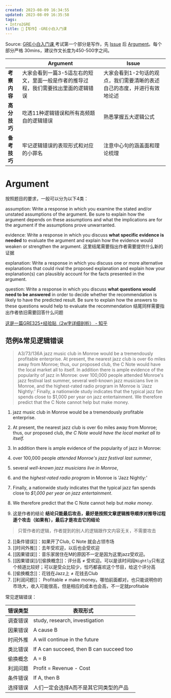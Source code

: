 ```yaml
---
created: 2023-08-09 16:34:55
updated: 2023-08-09 16:35:58
tags: 
- Intro2GRE
title: 🍭【写作】-GRE小白入门课
---
```


Source: [GRE小白入门课 ](https://www.bilibili.com/video/BV13y4y1o7ST?p=6)
考试第一个部分是写作，先 [Issue](#Issue) 后 [Argument](#Argument)。每个部分严格 30mins，建议作文长度为450-500字之间。

|              | Argument                                                                            | Issue                                                                   |
| ------------ | ----------------------------------------------------------------------------------- | ----------------------------------------------------------------------- |
| **考察内容** | 大家会看到一篇3-5适左右的短文，里面一般是作者的推导过程，我们需要找出里面的逻辑错误 | 大家会看到1-2句话的观点，我们需要清晰的表述自己的态度，并进行有效地论述 |
| **高分技巧** | 吃透11种逻辑错误和所有高频题自的逻辑错误                                            | 熟悉掌握五大逻辑公式                                                    |
| **备考技巧** | 牢记逻辑错误的表现形式和对应的小罪名                                                | 注意中心句的涵盖面和理论梳理                                                                        |

# Argument

按照题目的要求，一般可以分为以下4类：

assumption:
Write a response in which you examine the stated and/or unstated assumptions of the argument. Be sure to explain how the argument depends on these assumptions and what the implications are for the argument if the assumptions prove unwarranted.


evidence:
Write a response in which you discuss **what specific evidence is needed** to evaluate the argument and explain how the evidence would weaken or strengthen the argument.
	这里结尾需要指出作者需要提供什么新的证据


explanation:
Write a response in which you discuss one or more alternative explanations that could rival the proposed explanation and explain how your explanation(s) can plausibly account for the facts presented in the argument.


question:
Write a response in which you discuss **what questions would need to be answered** in order to decide whether the recommendation is likely to have the predicted result. Be sure to explain how the answers to these questions would help to evaluate the recommendation
	结尾同样需要指出作者依旧需要回答什么问题



[这是一篇GRE325+经验贴（2w字详细剖析） - 知乎](https://zhuanlan.zhihu.com/p/38184751?utm_medium=social&utm_oi=32641717895168)


## 范例&常见逻辑错误
> A3/73/136A 
> jazz music club in Monroe would be a tremendously profitable enterprise. At present, the nearest jazz club is over 6o miles away from Monroe; thus, our proposed club, the C Note would have the local market all to itself. In addition there is ample evidence of the popularity of jazz in Monroe: over 100,000 people attended Monroe's jazz festival last summer, several well-known jazz musicians live in Monroe, and the highest-rated radio program in Monroe is 'Jazz Nightly:' Finally, a nationwide study indicates that the typical jazz fan spends close to $1,000 per year on jazz entertainment. We therefore predict that the C Note cannot help but make money.

1. jazz music club in Monroe would be a tremendously profitable enterprise.
2. At present, the nearest jazz club is over 6o miles away from Monroe; thus, our proposed club, *the C Note would have the local market all to itself.*
3. In addition there is ample evidence of the popularity of jazz in Monroe:
4. over 100,000 people *attended Monroe's jazz festival last summer*,
5. several *well-known jazz musicians live in Monroe*,
6. and the *highest-rated radio program* in Monroe is 'Jazz Nightly:'
7. Finally, a nationwide study indicates that the typical jazz fan spends close to *$1,000 per year on jazz entertainment*.
8. We therefore predict that the C Note cannot help but *make money*.

1. 这是作者的结论
**结论只能最后攻击，最好是按照文章逻辑推导顺序对推导过程逐个攻击（如果有），最后才是攻击它的结论**

> 只管作者的逻辑，作者提到的别人的逻辑跟作文内容无关，不需要攻击

2. [[条件错误]]：如果开了Club, C Note 就会占领市场
4. [[时间外推]]：去年受欢迎，以后也会受欢迎
5. [[因果错误]]：音乐家居住在M的原因不一定是因为这里jazz受欢迎。
6. [[因果错误]]/[[偷换概念]]：评分高 $\neq$ 受欢迎。可以是该时间段`Nightly`只有这个频道比较好；可以是受众比较少，恰巧都喜欢这个节目，给这个评分高
7. [[偷换概念]]：花钱在Jazz上 $\neq$ 花钱去Club
8. [[利润问题]]： Profitable $\neq$ make money。哪怕前面都对，也只能说明你的市场大，收入可能很高，但是相应的成本也会高，不一定就profitable

常见逻辑错误：

| 错误类型 | 表现形式                                 |
| -------- | ---------------------------------------- |
| 调查错误 | study, research, investigation           |
| 因果错误 | A cause B                                |
| 时间外推 | A will continue in the future            |
| 类比错误 | If A can succeed, then B can succeed too |
| 偷换概念 | A = B                                    |
| 利润问题 | Profit = Revenue - Cost                  |
| 条件错误 | If A, then B                             |
| 选择错误 | 人们一定会选择A而不是其它同类型的产品                                         |

